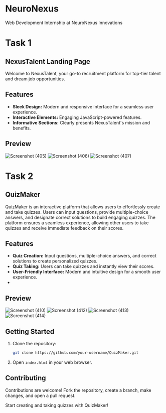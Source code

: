 # NeuroNexus
Web Development Internship at NeuroNexus Innovations 

# Task 1
## NexusTalent Landing Page
Welcome to NexusTalent, your go-to recruitment platform for top-tier talent and dream job opportunities.

## Features
- **Sleek Design:** Modern and responsive interface for a seamless user experience.
- **Interactive Elements:** Engaging JavaScript-powered features.
- **Informative Sections:** Clearly presents NexusTalent's mission and benefits.

## Preview
![Screenshot (405)](https://github.com/Jeeya201/NeuroNexus/assets/104685075/8ddc25c9-42db-4084-903b-6afb59b8a846)
![Screenshot (406)](https://github.com/Jeeya201/NeuroNexus/assets/104685075/b4489301-d8ec-462b-9efc-f9aa5ab08afe)
![Screenshot (407)](https://github.com/Jeeya201/NeuroNexus/assets/104685075/9cc68ddb-95ef-4296-bee2-828c7a52c21c)

# Task 2

## QuizMaker
QuizMaker is an interactive platform that allows users to effortlessly create and take quizzes. Users can input questions, provide multiple-choice answers, and designate correct solutions to build engaging quizzes. The platform ensures a seamless experience, allowing other users to take quizzes and receive immediate feedback on their scores.

## Features
- **Quiz Creation:** Input questions, multiple-choice answers, and correct solutions to create personalized quizzes.
- **Quiz Taking:** Users can take quizzes and instantly view their scores.
- **User-Friendly Interface:** Modern and intuitive design for a smooth user experience.
- 
## Preview
![Screenshot (410)](https://github.com/Jeeya201/NeuroNexus/assets/104685075/092433a1-54cc-406f-af13-8f20fb89b031)
![Screenshot (412)](https://github.com/Jeeya201/NeuroNexus/assets/104685075/06866abd-d935-4b55-ab36-e74cfce500ba)
![Screenshot (413)](https://github.com/Jeeya201/NeuroNexus/assets/104685075/e00cea6e-5974-4b0c-a28a-22a262a94e19)
![Screenshot (414)](https://github.com/Jeeya201/NeuroNexus/assets/104685075/c43b11b8-9248-469d-b8b5-7b45cd70a5ec)


## Getting Started

1. Clone the repository:
   ```bash
   git clone https://github.com/your-username/QuizMaker.git
   ```
2. Open `index.html` in your web browser.

## Contributing

Contributions are welcome! Fork the repository, create a branch, make changes, and open a pull request.

Start creating and taking quizzes with QuizMaker!
